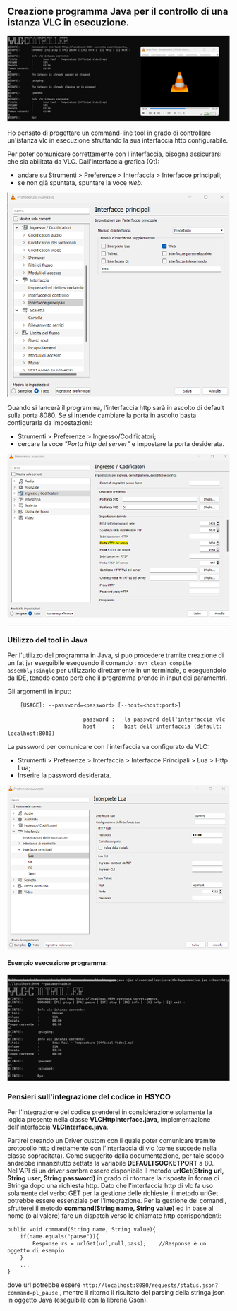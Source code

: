 ## Creazione programma Java per il controllo di una istanza VLC in esecuzione.

![img](docs/bckg.png)

Ho pensato di progettare un command-line tool in grado di controllare un'istanza vlc in esecuzione sfruttando la sua interfaccia http configurabile.

Per poter comunicare correttamente con l'interfaccia, bisogna assicurarsi che sia abilitata da VLC.
Dall'interfaccia grafica (Qt):

- andare su Strumenti > Preferenze > Interfaccia > Interfacce principali;
- se non già spuntata, spuntare la voce _web_.



![Abilitazione interfaccia http vlc](docs/abilitaHTTP.png)

Quando si lancerà il programma, l'interfaccia http sarà in ascolto di default sulla porta 8080.
Se si intende cambiare la porta in ascolto basta configurarla da impostazioni:

-  Strumenti > Preferenze > Ingresso/Codificatori;
- cercare la voce _"Porta http del server"_ e impostare la porta desiderata.

![porta http ](docs/port.png)

---

### Utilizzo del tool in Java

Per l'utilizzo del programma in Java, si può procedere tramite creazione di un fat jar eseguibile eseguendo il comando : `mvn clean compile assembly:single` per utilizzarlo direttamente in un terminale, o eseguendolo da IDE, tenedo conto però che il programma prende in input dei paramentri.

Gli argomenti in input:

		[USAGE]: --password=<password> [--host=<host:port>]

							password :   la password dell'interfaccia vlc
							host     :   host dell'interfaccia (default: localhost:8080)


La password per comunicare con l'interfaccia va configurato da VLC:

- Strumenti > Preferenze > Interfaccia > Interfacce Principali > Lua > Http Lua;
- Inserire la password desiderata.

![](docs/pass.png)


#### Esempio esecuzione programma:

![](docs/esempio.png)


### Pensieri sull'integrazione del codice in HSYCO

Per l'integrazione del codice prenderei in considerazione solamente la logica presente nella classe **VLCHttpInterface.java**, implementazione dell'interfaccia **VLCInterface.java**.

Partirei creando un Driver custom con il quale poter comunicare tramite protocollo http direttamente con l'interfaccia di vlc (come succede nella classe sopracitata).
Come suggerito dalla documentazione,  per tale scopo andrebbe innanzitutto settata la variabile **DEFAULTSOCKETPORT** a 80.
Nell'API  di un driver sembra essere disponibile il metodo **urlGet(String url, String user, String password)** in grado di ritornare la risposta in forma di Stringa dopo una richiesta http.
Dato che l'interfaccia http di vlc fa uso solamente del verbo GET per la gestione delle richieste, il metodo urlGet potrebbe essere essenziale per l'integrazione.
Per la gestione dei comandi, sfrutterei il metodo **command(String name, String value)** ed in base al nome (o al valore) fare un dispatch verso le chiamate http corrispondenti:

```
public void command(String name, String value){
	if(name.equals("pause")){
		Response rs = urlGet(url,null,pass);    //Response è un oggetto di esempio
	}
	...
}  
```

dove url potrebbe essere  `http://localhost:8080/requests/status.json?command=pl_pause` , mentre il ritorno il risultato del parsing della stringa json in oggetto Java (eseguibile con la libreria Gson).


